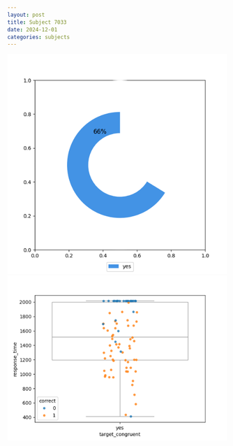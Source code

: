 ```yaml
---
layout: post
title: Subject 7033
date: 2024-12-01
categories: subjects
---
```


![](data/7033/run-16/7033_accuracy_target_congruence.png)
![](data/7033/run-16/7033_rt_congruence.png)

